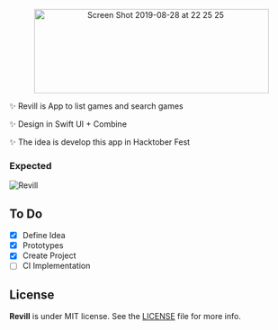 <p align="center">
    <img width="417" height="150" alt="Screen Shot 2019-08-28 at 22 25 25" src="https://user-images.githubusercontent.com/32227073/65842195-1d254e00-e300-11e9-920c-1e9bb03068f4.png">
</p>

✨ Revill is App to list games and search games 

✨ Design in Swift UI + Combine

✨ The idea is develop this app in Hacktober Fest

### Expected
![Revill](https://user-images.githubusercontent.com/32227073/65842194-1d254e00-e300-11e9-829a-24ae2ab81f0c.png)

## To Do
- [X] Define Idea
- [X] Prototypes
- [X] Create Project
- [ ] CI Implementation

## License

**Revill** is under MIT license. See the [LICENSE](LICENSE) file for more info.

